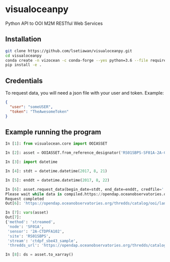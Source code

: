 # visualoceanpy
Python API to OOI M2M RESTful Web Services

## Installation

```bash
git clone https://github.com/lsetiawan/visualoceanpy.git
cd visualoceanpy
conda create -n vizocean -c conda-forge --yes python=3.6 --file requirements.txt --file requirements-dev.txt
pip install -e .
```

## Credentials
To request data, you will need a json file with your user and token. Example:

```json
{
  "user": "someUSER",
  "token": "TheAwesomeToken"
}
```

## Example running the program

```python
In [1]: from visualocean.core import OOIASSET

In [2]: asset = OOIASSET.from_reference_designator('RS01SBPS-SF01A-2A-CTDPFA102')

In [3]: import datetime

In [4]: stdt = datetime.datetime(2017, 8, 21)

In [5]: enddt = datetime.datetime(2017, 8, 22)

In [6]: asset.request_data(begin_date=stdt, end_date=enddt, credfile='.creds.json')
Please wait while data is compiled.https://opendap.oceanobservatories.org/async_results/landungs@uw.edu/20180223T163413-RS01SBPS-SF01A-2A-CTDPFA102-streamed-ctdpf_sbe43_sample
Request completed
Out[6]: 'https://opendap.oceanobservatories.org/thredds/catalog/ooi/landungs@uw.edu/20180223T163413-RS01SBPS-SF01A-2A-CTDPFA102-streamed-ctdpf_sbe43_sample/catalog.html'

In [7]: vars(asset)
Out[7]:
{'method': 'streamed',
 'node': 'SF01A',
 'sensor': '2A-CTDPFA102',
 'site': 'RS01SBPS',
 'stream': 'ctdpf_sbe43_sample',
 'thredds_url': 'https://opendap.oceanobservatories.org/thredds/catalog/ooi/landungs@uw.edu/20180223T163413-RS01SBPS-SF01A-2A-CTDPFA102-streamed-ctdpf_sbe43_sample/catalog.html'}

In [8]: ds = asset.to_xarray()

```


